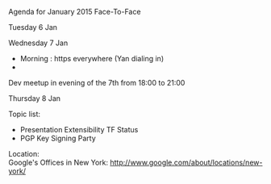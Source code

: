Agenda for January 2015 Face-To-Face

Tuesday 6 Jan

Wednesday 7 Jan
* Morning : https everywhere (Yan dialing in)
* 

Dev meetup in evening of the 7th from 18:00 to 21:00

Thursday 8 Jan


Topic list:
 * Presentation Extensibility TF Status
 * PGP Key Signing Party

Location:  
Google's Offices in New York: http://www.google.com/about/locations/new-york/
